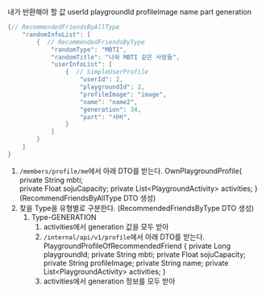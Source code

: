 내가 반환해야 할 값
userId
playgroundId
profileImage
name
part
generation

```java
{// RecommendedFriendsByAllType
	"randomInfoList": [ 
		{  // RecommendedFriendsByType
		    "randomType": "MBTI",  
		    "randomTitle": "나와 MBTI 같은 사람들",  
	        "userInfoList": [
			    {  // SimpleUserProfile
			        "userId": 2,  
			        "playgroundId": 2,  
		            "profileImage": "image",  
		            "name": "name2",  
		            "generation": 34,
		            "part": "서버",  
			    }  
	        ]  
		}
	]
}
```

1. `/members/profile/me`에서 아래 DTO를 받는다.
   OwnPlaygroundProfile{
   private String mbti;  
   private Float sojuCapacity; 
   private List\<PlaygroundActivity> activities;
   }
   (RecommendFriendsByAllType DTO 생성)
2. 찾을 Type을 유형별로 구분한다. (RecommendedFriendsByType DTO 생성)
	1. Type-GENERATION
		1. activities에서 generation 값을 모두 받아 
		2. `/internal/api/v1/profile`에서 아래 DTO를 받는다.
		   PlaygroundProfileOfRecommendedFriend {
		   private Long playgroundId;
		   private String mbti;
		   private Float sojuCapacity;  
		   private String profileImage;
		   private String name;
		   private List\<PlaygroundActivity> activities;
		   }
		2. activities에서 generation 정보를 모두 받아 
	 
